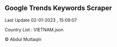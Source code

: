 

## Google Trends Keywords Scraper 
 
Last Update 02-01-2023 , 15:09:07

Country List :
VIETNAM.json



© Abdul Muttaqin 
